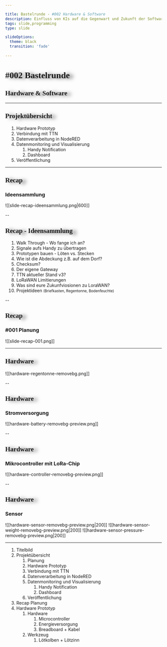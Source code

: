 ```yaml
---

title: Bastelrunde - #002 Hardware & Software
description: Einfluss von KIs auf die Gegenwart und Zukunft der Software-Entwicklung.
tags: slide,programming
type: slide

slideOptions:
  theme: black
  transition: 'fade'
  
---
```


<!-- slide bg="[[vergissberlin_young_person_in_a_garden_with_a_microcontroller_e_4b8f3925-109e-4348-b8c7-eceac7ae8b4e.png]]" data-auto-animate     -->

# #002 Bastelrunde
<!-- element style="padding-top: 30%" -->
## Hardware & Software


---
## Projektübersicht

1. Hardware Prototyp
3. Verbindung mit TTN<!-- element class="fragment" -->
4. Datenverarbeitung in NodeRED<!-- element class="fragment" -->
5. Datenmonitoring und Visualisierung<!-- element class="fragment" -->
	1. Handy Notification
	2. Dashboard
6. Veröffentlichung<!-- element class="fragment" -->


---

## Recap
### Ideensammlung

![[slide-recap-ideensammlung.png|600]]

--


## Recap - Ideensammlung


1. Walk Through - Wo fange ich an?
2. Signale aufs Handy zu übertragen<!-- element class="fragment" -->
3. Prototypen bauen - Löten vs. Stecken<!-- element class="fragment" -->
4. Wie ist die Abdeckung z.B. auf dem Dorf?<!-- element class="fragment" -->
5. Checksum?<!-- element class="fragment" -->
6. Der eigene Gateway<!-- element class="fragment" -->
7. TTN aktueller Stand v3?<!-- element class="fragment" -->
8. LoRaWAN Limitierungen<!-- element class="fragment" -->
9. Was sind eure Zukunfviosionen zu LoraWAN?<!-- element class="fragment" -->
10. Projektideen <small>(Briefkasten, Regentonne, Bodenfeuchte)</small><!-- element class="fragment" -->

<!--
	1. Briefkasteneinwurf
	2. Smarte Regentonne
	3. Bodenfeuchte-Sensor
-->

--
## Recap
### #001 Planung


![[slide-recap-001.png]]



---

## Hardware

![[hardware-regentonne-removebg.png]]

--

<!-- slide bg="white" -->
## Hardware
### Stromversorgung

![[hardware-battery-removebg-preview.png]]


--
<!-- slide bg="white" -->

## Hardware
### Mikrocontroller mit LoRa-Chip

![[hardware-controller-removebg-preview.png]]

--
<!-- slide bg="white" -->
## Hardware
### Sensor



<split even gap="2">
![[hardware-sensor-removebg-preview.png|200]]
![[hardware-sensor-weight-removebg-preview.png|200]]
![[hardware-sensor-pressure-removebg-preview.png|200]]
</split>

---
1. Titelbild
2. Projektübersicht
	1. Planung
	2. Hardware Prototyp
	3. Verbindung mit TTN
	4. Datenverarbeitung in NodeRED
	5. Datenmonitoring und Visualisierung
		1. Handy Notification
		2. Dashboard
	6. Veröffentlichung
3. Recap Planung
4. Hardware Prototyp
	1. Hardware
		1. Microcontroller
		2. Energieversorgung
		3. Breadboard + Kabel
	2. Werkzeug
		1. Lötkolben + Lötzinn

<style>
@import url('https://fonts.googleapis.com/css2?family=Permanent+Marker&display=swap');

h1, h2 {
	font-family: 'Permanent Marker', cursive !important;
	text-shadow: 12px 2px 12px #00000099 !important;
}
ol, ul {
	margin-left: 12px !important;
	padding-left: 12px;
}
li, p {
	text-align: left;
}
li {
	margin-left: 12px !important;
}
.reveal section img {
	border: 0;
}
</style>